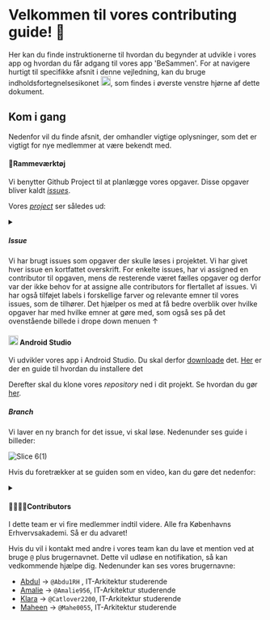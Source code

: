 # Velkommen til vores contributing guide! 👋
Her kan du finde instruktionerne til hvordan du begynder at udvikle i vores app og hvordan du får adgang til vores app 'BeSammen'.
For at navigere hurtigt til specifikke afsnit i denne vejledning, kan du bruge indholdsfortegnelsesikonet <img src="https://github.com/Amalie956/BeSammen/assets/112120321/64a3da23-f729-4b96-a3bb-8ed541ac9461" width="19">, som findes i øverste venstre hjørne af dette dokument.


## Kom i gang
Nedenfor vil du finde afsnit, der omhandler vigtige oplysninger, som det er vigtigt for nye medlemmer at være bekendt med.

#### 📓Rammeværktøj
Vi benytter Github Project til at planlægge vores opgaver. Disse opgaver bliver kaldt [*issues*](https://docs.github.com/en/issues/tracking-your-work-with-issues/about-issues).

Vores [*project*](https://github.com/users/Amalie956/projects/5/views/1) ser således ud: 
<details><summary>

</summary>

![image](https://github.com/Amalie956/BeSammen/assets/111952804/2f38d729-a11d-4464-9e0c-4f19710eb1f1)

</details>


##### Issue
Vi har brugt issues som opgaver der skulle løses i projektet. Vi har givet hver issue en kortfattet overskrift.
For enkelte issues, har vi assigned en contributor til opgaven, mens de resterende været fælles opgaver og derfor var der ikke behov for at assigne alle contributors for flertallet af issues.
Vi har også tilføjet labels i forskellige farver og relevante emner til vores issues, som de tilhører. Det hjælper os med at få bedre overblik over hvilke opgaver har med hvilke emner at gøre med, som også ses på det ovenstående billede i drope down menuen &uarr;

#### <img src="https://github.com/Amalie956/BeSammen/assets/112120321/07280789-e60b-4567-a263-bf61d1180869" width="19"> Android Studio
Vi udvikler vores app i Android Studio. Du skal derfor [downloade](https://developer.android.com/studio) det. [Her](https://developer.android.com/studio/install) er der en guide til hvordan du installere det

Derefter skal du klone vores *repository* ned i dit projekt. Se hvordan du gør [her](https://docs.github.com/en/repositories/creating-and-managing-repositories/cloning-a-repository).

##### Branch
Vi laver en ny branch for det issue, vi skal løse. Nedenunder ses guide i billeder:

![Slice 6(1)](https://github.com/Amalie956/BeSammen/assets/112120321/390d9855-86ae-4cc9-a337-d337c830eb53)

Hvis du foretrækker at se guiden som en video, kan du gøre det nedenfor:
<details><summary>
</summary>

  link video her

</details>

#### 👩‍👩‍👧‍👦Contributors
I dette team er vi fire medlemmer indtil videre. Alle fra Københavns Erhvervsakademi. Så er du advaret!

Hvis du vil i kontakt med andre i vores team kan du lave et mention ved at bruge `@` plus brugernavnet. Dette vil udløse en notifikation, så kan vedkommende hjælpe dig. Nedenunder kan ses vores brugernavne:
- [Abdul](https://github.com/Abdu1RH) &rarr; `@Abdu1RH` , IT-Arkitektur studerende
- [Amalie](https://github.com/Amalie956) &rarr; `@Amalie956`, IT-Arkitektur studerende
- [Klara](https://github.com/Catlover2200) &rarr; `@Catlover2200`, IT-Arkitektur studerende
- [Maheen](https://github.com/Mahe0055) &rarr; `@Mahe0055`, IT-Arkitektur studerende
